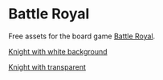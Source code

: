 # Battle Royal

Free assets for the board game [Battle Royal](https://boardgamegeek.com/boardgame/32061/battle-royal).

[Knight with white background](/knight-white.png)

[Knight with transparent](/knight-transparent.png)